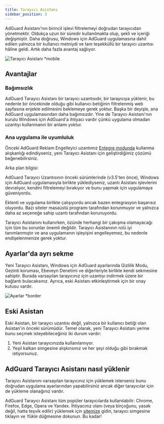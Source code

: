 ```yaml
---
title: Tarayıcı Asistanı
sidebar_position: 3
---
```


AdGuard Asistanı'nın birincil işlevi filtrelemeyi doğrudan tarayıcıdan yönetmektir. Oldukça uzun bir süredir kullanılmakta olup, şekli ve içeriği değişmiştir. Daha doğrusu, Windows için AdGuard uygulamasına dahil edilen yalnızca bir kullanıcı metniydi ve tam teşekküllü bir tarayıcı uzantısı hâline geldi. Artık daha fazla avantaj sağlıyor.

![Tarayıcı Asistanı *mobile](https://cdn.adtidy.org/content/kb/ad_blocker/windows/browser-assistant/assistant-menu.png)

## Avantajlar

### Bağımsızlık

AdGuard Tarayıcı Asistanı bir tarayıcı uzantısıdır, bir tarayıcıya yüklenir, bu nedenle bir öncekinde olduğu gibi kullanıcı betiğinin filtrelenmiş web sayfasına enjekte edilmesini beklemeye gerek yoktur. Başka bir deyişle, ana AdGuard uygulamasından daha bağımsızdır. Yine de Tarayıcı Asistanı'nın kurulu Windows için AdGuard'a ihtiyacı vardır çünkü uygulama olmadan uzantıyı kullanmanın bir anlamı yoktur.

### Ana uygulama ile uyumluluk

Önceki AdGuard Reklam Engelleyici uzantımız [Entegre modunda](/adguard-browser-extension/integration-mode) kullanma alışkanlığı edindiyseniz, yeni Tarayıcı Asistanı için geliştirdiğimiz çözümü beğenebilirsiniz.

Arka plan bilgisi:

AdGuard Tarayıcı Uzantısının önceki sürümlerinde (v3.5'ten önce), Windows için AdGuard uygulamasıyla birlikte yüklediyseniz, uzantı Asistanı işlevlerini devralıyor, kendini filtrelemeyi bırakıyor ve bunu yapmak için uygulamaya güveniyordu.

Eklenti ve uygulama birlikte çalışıyordu ancak bazen entegrasyon başarısız oluyordu. Bazı siteler masaüstü programı tarafından korunmuyor ve yalnızca daha az seçeneğe sahip uzantı tarafından korunuyordu.

Tarayıcı Asistanını kullanırken, özünde herhangi bir çakışma olamayacağı için tüm bu sorunlar önemli değildir. Tarayıcı Asistanının rolü iyi tanımlanmıştır ve ana uygulamanın işleyişini engelleyemez, bu nedenle endişelenmenize gerek yoktur.

## Ayarlar'da ayrı sekme

Yeni Tarayıcı Asistanı, Windows için AdGuard ayarlarında Gizlilik Modu, Gezinti koruması, Ebeveyn Denetimi ve diğerleriyle birlikte kendi sekmesine sahiptir. Burada varsayılan tarayıcınız için uzantıyı indirmek üzere bir bağlantı bulacaksınız. Ayrıca, eski Asistanı etkinleştirmek için bir onay kutusu vardır.

![Ayarlar *border](https://cdn.adtidy.org/content/kb/ad_blocker/windows/browser-assistant/browser-assistant.png)

## Eski Asistan

Eski Asistan, bir tarayıcı uzantısı değil, yalnızca bir kullanıcı betiği olan Asistan'ın önceki sürümüdür. Temel olarak, yeni Tarayıcı Asistanı yerine bunu seçmek isteyebileceğiniz iki durum vardır:

1. Yeni Asistan tarayıcınızda kullanılamıyor.
1. Yeşil kalkan simgesine alışkınsınız ve her şeyi olduğu gibi bırakmak istiyorsunuz.

## AdGuard Tarayıcı Asistanı nasıl yüklenir

Tarayıcı Asistanını varsayılan tarayıcınız için yüklemek isterseniz bunu doğrudan uygulama ayarlarından yapabilirsiniz ancak diğer tarayıcılar için de yükleme olanağınız vardır.

AdGuard Tarayıcı Asistanı tüm popüler tarayıcılarda kullanılabilir: Chrome, Firefox, Edge, Opera ve Yandex. İhtiyacınız olanı (veya birçoğunu, yasak değil, hatta teşvik edilir) yüklemek için [sitemize](https://adguard.com/adguard-assistant/overview.html) gidin, tarayıcı simgesine tıklayın ve *Yükle* düğmesine dokunun. Bu kadar!
